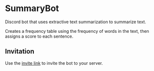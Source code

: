 # SummaryBot

Discord bot that uses extractive text summarization to summarize text.

Creates a frequency table using the frequency of words in the text, then assigns a score to each sentence. 

## Invitation

Use the [invite link](https://discord.com/api/oauth2/authorize?client_id=930572063431852104&permissions=534723946560&scope=bot) to invite the bot to your server.
